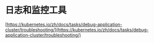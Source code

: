 # 日志和监控工具

[https://kubernetes.io/zh/docs/tasks/debug-application-cluster/troubleshooting/](https://kubernetes.io/zh/docs/tasks/debug-application-cluster/troubleshooting/)

